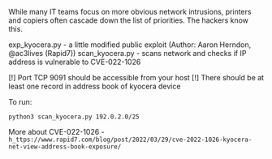 
While many IT teams focus on more obvious network intrusions, printers and copiers often cascade down the list of priorities. The hackers know this. 

exp_kyocera.py - a little modified public exploit (Author: Aaron Herndon, @ac3lives (Rapid7))
scan_kyocera.py - scans network and checks if IP address is vulnerable to CVE-022-1026


[!] Port TCP 9091 should be accessible from your host
[!] There should be at least one record in address book of kyocera device

To run: 
```
python3 scan_kyocera.py 192.0.2.0/25
```

More about CVE-022-1026 - `h_ttps://www.rapid7.com/blog/post/2022/03/29/cve-2022-1026-kyocera-net-view-address-book-exposure/`

